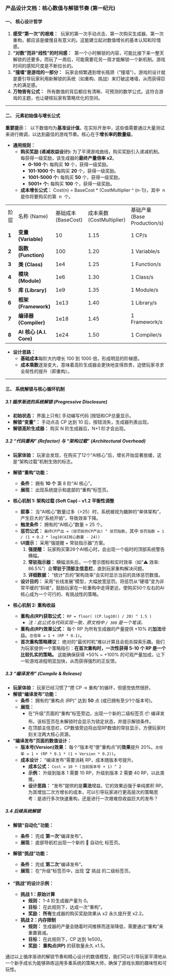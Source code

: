 ### **产品设计文档：核心数值与解锁节奏 (第一纪元)**

#### **一、 核心设计哲学**

1. **感受“第一次”的艰难：**  玩家的第一次手动点击、第一次购买生成器、第一次重构，都应该是缓慢且有意义的。这能建立起对数值增长的基本认知和珍惜感。
2. **“对数”而非“线性”的时间感：**  第一个小时解锁的内容，可能比接下来一整天解锁的还要多。而玩了一周后，可能需要花另一周才能解锁一个新机制。游戏时间的感知尺度是不断拉长的。
3. **“撞墙”是游戏的一部分：**  玩家会频繁遇到增长瓶颈（“撞墙”）。游戏的设计就是要引导玩家利用新解锁的系统（如重构、挑战）来打破这堵墙，从而获得巨大的满足感。
4. **万物皆有公式：**  所有数值的背后都应有清晰、可预测的数学公式。这符合游戏的主题，也让硬核玩家有策略优化的空间。

---

#### **二、 元素初始值与增长公式**

**重要提示：**  以下数值均为**基准设计值**。在实际开发中，这些值需要通过大量测试来进行微调，以达到最佳的游戏节奏。核心在于**增长率的数量级**。

- **通用规则：**
  - **购买奖励 (递减收益设计):** 为了平滑游戏曲线，购买奖励引入递减机制。每获得一级奖励，该生成器的**最终产量倍率 x2**。
    - **0-100 个:** 每购买 **10** 个，获得一级奖励。
    - **101-1000 个:** 每购买 **20** 个，获得一级奖励。
    - **1001-5000 个:** 每购买 **50** 个，获得一级奖励。
    - **5001+ 个:** 每购买 **100** 个，获得一级奖励。
  - **成本增长公式：** Cost(n) = BaseCost \* (CostMultiplier ^ (n-1))，其中  n  是你将要购买的第  n  个。

|       |                         |                     |                           |                              |
| ----- | ----------------------- | ------------------- | ------------------------- | ---------------------------- |
| 阶层  | 名称 (Name)             | 基础成本 (BaseCost) | 成本乘数 (CostMultiplier) | 基础产量 (Base Production/s) |
| **1** | **变量 (Variable)**     | 10                  | 1.15                      | 1 CP/s                       |
| **2** | **函数 (Function)**     | 100                 | 1.20                      | 1 Variable/s                 |
| **3** | **类 (Class)**          | 1e4                 | 1.25                      | 1 Function/s                 |
| **4** | **模块 (Module)**       | 1e6                 | 1.30                      | 1 Class/s                    |
| **5** | **库 (Library)**        | 1e9                 | 1.35                      | 1 Module/s                   |
| **6** | **框架 (Framework)**    | 1e13                | 1.40                      | 1 Library/s                  |
| **7** | **编译器 (Compiler)**   | 1e18                | 1.45                      | 1 Framework/s                |
| **8** | **AI 核心 (A.I. Core)** | 1e24                | 1.50                      | 1 Compiler/s                 |

- **设计思路：**
  - **基础成本**每阶大约增长 100 到 1000 倍，形成明显的阶梯感。
  - **成本乘数**逐渐变大，意味着高阶生成器会更快地变得昂贵，迫使玩家寻求全局性的提升（即重构）。

---

#### **三、 系统解锁与核心循环机制**

##### **3.1 循序渐进的系统解锁 (Progressive Disclosure)**

- **初始状态：** 界面上只有[ 手动编写代码 ]按钮和CP总量显示。
- **解锁“变量”：** 手动点击 CP 达到 10 后，按钮消失，生成器列表出现。
- **解锁高阶生成器：** 购买 N 阶生成器后，N+1 阶才会出现。

##### **3.2 “代码重构” (Refactor) 与 “架构过载” (Architectural Overhead)**

- **玩家体验：** 玩家会发现，在购买了12个“AI核心”后，增长开始显著放缓，这是“架构过载”机制生效的标志。

- **解锁“重构”功能：**
  - **条件：** 拥有 **10 个** 第 8 阶“AI 核心”。
  - **展现：** 出现系统提示和底部的“重构”标签页。

- **核心机制 1: 架构过载 (Soft Cap) - v1.2 平衡性调整**
  - **叙事：** 当“AI核心”数量过多（>25）时，系统被视为臃肿的“单体架构”，产生巨大的“系统开销”，导致效率下降。
  - **触发条件：** 拥有的“AI核心”数量 > 25 个。
  - **惩罚公式：** `最终CP产出 = (惩罚前的CP产出) ^ 惩罚指数`，其中 `惩罚指数 = 1 / (1 + 0.2 * log10(AI核心数量 - 24))`
  - **UI提示：** 采用“强提醒 + 常驻指示器”方案。
    1. **强提醒：** 玩家购买第26个AI核心时，会出现一个临时的顶部系统警告横幅。
    2. **常驻指示器：** 横幅消失后，一个警示图标和实时效率（如“⚠️ 效率: 86.5%”）会**常驻于顶部主信息栏**，直到玩家重构解决问题。
    3. **详细数据：** “统计”页的“架构效率”会实时显示当前的具体惩罚数值。
  - **设计目的：** 采用“长线发展”模型，大幅放宽惩罚。将惩罚从“硬墙”变为非常平缓的“斜坡”，鼓励玩家在一轮重构中走得更远，使购买50个左右的AI核心成为一个可行的、有挑战性的策略。

- **核心机制 2: 重构收益**
  - **重构点(RP)获取公式：** `RP = floor( (CP.log10() / 20) ^ 1.5 )`
    - *注：此公式与代码实现一致，原文档中 `/ 308` 是一个笔误。*
  - **重构点(RP)效果公式：** 每个 RP 为所有生成器的产量提供 +10% 的**加法**增益。`总倍率 = 1 + (RP * 0.1)`。
  - **首次重构策略建议：** 绝对的“最优时机”难以计算且会扼杀探索乐趣。我们为玩家提供一个策略指引：**在首次重构时，一次性获得 5-10 个 RP 是一个比较扎实的策略。** 这能确保获得 +50% ~ +100% 的可观产量加成，让下一轮游戏进程明显加快，从而获得强烈的正反馈。

##### **3.3 “编译发布” (Compile & Release)**

- **玩家体验：** 玩家已经习惯了“攒 CP -> 重构”的循环，但感觉依然很肝。
- **解锁“编译发布”功能：**
  - **条件：** 拥有的“重构点 (RP)” 达到 **50** 点 (或已拥有至少1个版本号)。
  - **展现：** 
    - 在“升级”页面的“重构”标签旁边，出现一个新的二级标签页 📦 编译发布。该标签页在未解锁时会显示为锁定状态，并提示解锁条件。
    - 在顶部主信息栏，CP数值旁边将出现RP数值的常驻显示，方便玩家时刻关注两大核心资源。
- **“编译发布”页面的数值设计：**
  - **版本号(Version)效果：** 每个“版本号”使“重构点”的**效果**提升 20%。`总倍率 = 1 + (RP * 0.1 * (1 + Version * 0.2))`。
  - **成本设计：** “编译发布”需要消耗 RP，成本随版本号提升。
    - **成本公式：** `Cost = 10 * (当前版本号 + 1) ^ 2`
    - **示例：** 升级到版本 1 需要 10 RP，升级到版本 2 需要 40 RP，以此类推。
    - **设计思路：** “发布”提供的是**乘法**增益，它的效果远强于单纯累积 RP。为其增加二次方增长的成本，可以引导玩家进行更高层次的策略思考：是进行多次快速重构，还是进行一次艰难但收益巨大的发布？

##### **3.4 后续系统解锁**

- **解锁“自动化”功能：**
  - **条件：** 完成 **第一次**“编译发布”。
  - **展现：** 底部导航栏出现一个新的 🤖 自动化 标签页。

- **解锁“挑战”功能：**
  - **条件：** 完成 **第二次**“编译发布”。
  - **展现：** 在“升级”标签页中，出现 🏆 挑战 的二级标签页。
- **“挑战”的设计示例：**
  - **挑战 1：原始计算**
    - **规则：** 1-4 阶生成器产量为 0。
    - **目标：** 在此规则下，达成一次“重构”。
    - **奖励：** **所有**生成器的购买奖励效果从 x2 永久提升至 x2.2。
  - **挑战 2：内存限制**
    - **规则：** 生成器的产量会随着时间推移而逐渐降低，需要通过“重构”来重置衰减。
    - **目标：** 在此规则下，CP 达到 1e500。
    - **奖励：** **重构点(RP)** 的获取量永久 x1.5。

通过以上循序渐进的解锁节奏和精心设计的数值模型，我们可以引导玩家平滑地从一个新手成长为能够熟练运用多重系统的策略大师，确保了游戏长期的趣味性和可玩性。
